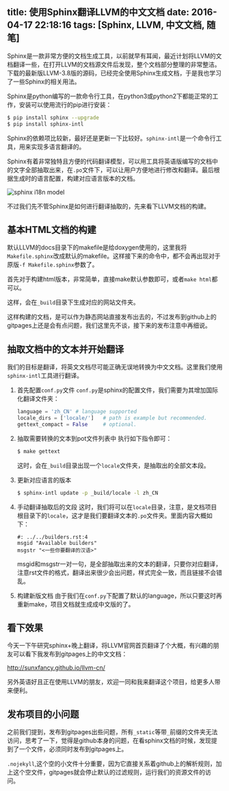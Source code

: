 title: 使用Sphinx翻译LLVM的中文文档 
date: 2016-04-17 22:18:16
tags: [Sphinx, LLVM, 中文文档, 随笔]
---

Sphinx是一款非常方便的文档生成工具，以前就早有耳闻，最近计划将LLVM的文档翻译一些，在打开LLVM的文档源文件后发现，整个文档部分整理的非常整洁。下载的最新版LLVM-3.8版的源码，已经完全使用Sphinx生成文档，于是我也学习了一些Sphinx的相关用法。

<!--more-->

Sphinx是python编写的一款命令行工具，在python3或python2下都能正常的工作，安装可以使用流行的pip进行安装：

```sh
$ pip install sphinx --upgrade
$ pip install sphinx-intl
```

Sphinx的依赖项比较新，最好还是更新一下比较好。`sphinx-intl`是一个命令行工具，用来实现多语言翻译的。

Sphinx有着非常独特且方便的代码翻译模型，可以用工具将英语版编写的文档中的文字全部抽取出来，在`.po`文件下，可以让用户方便地进行修改和翻译。最后根据生成时的语言配置，构建对应语言版本的文档。

![sphinx i18n model](http://www.sphinx-doc.org/en/stable/_images/translation.png)

不过我们先不管Sphinx是如何进行翻译抽取的，先来看下LLVM文档的构建。

## 基本HTML文档的构建

默认LLVM的docs目录下的makefile是给doxygen使用的，这里我将`Makefile.sphinx`改成默认的makefile。这样接下来的命令中，都不会再出现对于原版`-f Makefile.sphinx`参数了。

首先对于构建html版本，非常简单，直接make默认参数即可，或者`make html`都可以。

这样，会在`_build`目录下生成对应的网站文件夹。

这样构建的文档，是可以作为静态网站直接发布出去的，不过发布到github上的gitpages上还是会有点问题，我们这里先不谈，接下来的发布注意中再细说。


## 抽取文档中的文本并开始翻译

我们的目标是翻译，将英文文档尽可能正确无误地转换为中文文档。这里我们使用`sphinx-intl`工具进行翻译。

1. 首先配置`conf.py`文件
    `conf.py`是sphinx的配置文件，我们需要为其增加国际化翻译文件夹：
    ```py
    language = 'zh_CN' # language supported
    locale_dirs = ['locale/']   # path is example but recommended.
    gettext_compact = False     # optional.
    ```
2. 抽取需要转换的文本到pot文件列表中
    执行如下指令即可：
    ```sh
    $ make gettext
    ```
    这时，会在`_build`目录出现一个`locale`文件夹，是抽取出的全部文本段。
    
3. 更新对应语言的版本
    ```sh
    $ sphinx-intl update -p _build/locale -l zh_CN
    ```

4. 手动翻译抽取后的文段
    这时，我们将可以在`locale`目录，注意，是文档项目根目录下的`locale`，这才是我们要翻译文本的`.po`文件夹。里面内容大概如下：
    ```
    #: ../../builders.rst:4
    msgid "Available builders"
    msgstr "<一些你要翻译的汉语>"
    ```
    msgid和msgstr一对一句，是全部抽取出来的文本的翻译，只要你对应翻译，注意rst文件的格式，翻译出来很少会出问题，样式完全一致，而且链接不会错乱。

5. 构建新版文档
    由于我们在`conf.py`下配置了默认的language，所以只要这时再重新make，项目文档就生成成中文版的了。
    

## 看下效果

今天一下午研究sphinx+晚上翻译，将LLVM官网首页翻译了个大概，有兴趣的朋友可以看下我发布到gitpages上的中文文档：

<http://sunxfancy.github.io/llvm-cn/>

另外英语好且正在使用LLVM的朋友，欢迎一同和我来翻译这个项目，给更多人带来便利。


## 发布项目的小问题

之前我们提到，发布到gitpages出些问题，所有`_static`等带`_`前缀的文件夹无法访问，思考了一下，觉得是github本身的问题，在看sphinx文档的时候，发现提到了一个文件，必须同时发布到gitpages上。

`.nojekyll`,这个空的小文件十分重要，因为它直接关系着github上的解析规则，加上这个空文件，gitpages就会停止默认的过滤规则，运行我们的资源文件的访问。
